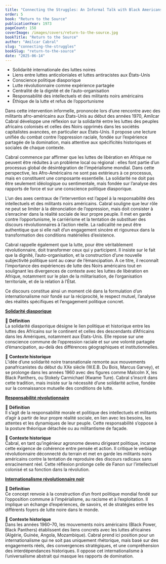 ```yaml
---
title: "Connecting the Struggles: An Informal Talk with Black Americans"
order: 5
book: "Return to the Source"
publicationYear: 1973
pageCount: 158
coverImage: /images/covers/return-to-the-source.jpg
bookTitle: "Return to the Source"
author: "Amilcar Cabral"
slug: "connecting-the-struggles"
bookSlug: "return-to-the-source"
date: "2025-06-14"
---
```


<!--themes:start-->
- Solidarité internationale des luttes noires
- Liens entre luttes anticoloniales et luttes antiracistes aux États-Unis
- Conscience politique diasporique
- Lutte révolutionnaire comme expérience partagée
- Centralité de la dignité et de l’auto-organisation
- Responsabilité des intellectuels et des militants noirs américains
- Éthique de la lutte et refus de l’opportunisme
<!--themes:end-->

<!--summary:start-->
Dans cette intervention informelle, prononcée lors d’une rencontre avec des militants afro-américains aux États-Unis au début des années 1970, Amílcar Cabral développe une réflexion sur la solidarité entre les luttes des peuples africains colonisés et celles des Noirs opprimés dans les sociétés capitalistes avancées, en particulier aux États-Unis. Il propose une lecture unifiée du combat contre l’oppression raciale, fondée sur l’expérience partagée de la domination, mais attentive aux spécificités historiques et sociales de chaque contexte.

Cabral commence par affirmer que les luttes de libération en Afrique ne peuvent être réduites à un problème local ou régional : elles font partie d’un processus global de désintégration de l’impérialisme mondial. Dans cette perspective, les Afro-Américains ne sont pas extérieurs à ce processus, mais en constituent une composante essentielle. La solidarité ne doit pas être seulement idéologique ou sentimentale, mais fondée sur l’analyse des rapports de force et sur une conscience politique diasporique.

L’un des axes centraux de l’intervention est l’appel à la responsabilité des intellectuels et des militants noirs américains. Cabral souligne que leur rôle ne peut se limiter à la dénonciation de l’oppression, mais doit consister à s’enraciner dans la réalité sociale de leur propre peuple. Il met en garde contre l’opportunisme, le carriérisme et la tentation de substituer des discours révolutionnaires à l’action réelle. La radicalité ne peut être authentique que si elle naît d’un engagement sincère et rigoureux dans la transformation des conditions matérielles d’existence.

Cabral rappelle également que la lutte, pour être véritablement révolutionnaire, doit transformer ceux qui y participent. Il insiste sur le fait que la dignité, l’auto-organisation, et la construction d’une nouvelle subjectivité politique sont au cœur de l’émancipation. À ce titre, il reconnaît l’importance des expériences de lutte des Noirs américains tout en soulignant les divergences de contexte avec les luttes de libération en Afrique, notamment sur le plan de la militarisation, de l’organisation territoriale, et de la relation à l’État.

Ce discours constitue ainsi un moment clé dans la formulation d’un internationalisme noir fondé sur la réciprocité, le respect mutuel, l’analyse des réalités spécifiques et l’engagement politique concret.

<!--summary:end-->

<!--concepts:start-->
[**Solidarité diasporique**](/concepts/solidarite-diasporique)

🔹 **Définition**  
La solidarité diasporique désigne le lien politique et historique entre les luttes des Africains sur le continent et celles des descendants d’Africains dans les Amériques, notamment aux États-Unis. Elle repose sur une conscience commune de l’oppression raciale et sur une volonté partagée d’émancipation, au-delà des différences géographiques et institutionnelles.

🔹 **Contexte historique**  
L’idée d’une solidarité noire transnationale remonte aux mouvements panafricanistes du début du XXe siècle (W.E.B. Du Bois, Marcus Garvey), et se prolonge dans les années 1960 avec des figures comme Malcolm X, les Black Panthers, ou Stokely Carmichael (Kwame Ture). Cabral s’inscrit dans cette tradition, mais insiste sur la nécessité d’une solidarité active, fondée sur la connaissance mutuelle des conditions de lutte.

[**Responsabilité révolutionnaire**](/concepts/responsabilite-revolutionnaire)

🔹 **Définition**  
Il s’agit de la responsabilité morale et politique des intellectuels et militants d’agir à partir de leur propre réalité sociale, en lien avec les besoins, les attentes et les dynamiques de leur peuple. Cette responsabilité s’oppose à la posture théorique détachée ou au militantisme de façade.

🔹 **Contexte historique**  
Cabral, en tant qu’ingénieur agronome devenu dirigeant politique, incarne cette exigence de cohérence entre pensée et action. Il critique le verbiage révolutionnaire déconnecté du terrain et met en garde les militants noirs américains contre la tentation de reproduire des discours radicaux sans enracinement réel. Cette réflexion prolonge celle de Fanon sur l’intellectuel colonisé et sa fonction dans la révolution.

[**Internationalisme révolutionnaire noir**](/concepts/internationalisme-revolutionnaire-noir)

🔹 **Définition**  
Ce concept renvoie à la construction d’un front politique mondial fondé sur l’opposition commune à l’impérialisme, au racisme et à l’exploitation. Il implique un échange d’expériences, de savoirs, et de stratégies entre les différents foyers de lutte noire dans le monde.

🔹 **Contexte historique**  
Dans les années 1960–70, les mouvements noirs américains (Black Power, Black Panthers) établissent des liens concrets avec les luttes africaines (Algérie, Guinée, Angola, Mozambique). Cabral prend ici position pour un internationalisme qui ne soit pas uniquement rhétorique, mais basé sur des engagements réels, des convergences stratégiques, et une compréhension des interdépendances historiques. Il oppose cet internationalisme à l’universalisme abstrait qui masque les rapports de domination.
<!--concepts:end-->
